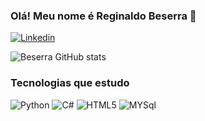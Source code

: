 ### Olá! Meu nome é Reginaldo Beserra 👻

[![Linkedin](https://img.shields.io/badge/LinkedIn-0077B5?style=for-the-badge&logo=linkedin&logoColor=white)](https://www.linkedin.com/in/reginaldo-beserra-de-lima-filho/)

![Beserra GitHub stats](https://github-readme-stats.vercel.app/api?username=catnh0&show_icons=true&theme=dark)


### Tecnologias que estudo

<div><Img aling="center" alt="Python" src="https://img.shields.io/badge/Python-14354C?style=for-the-badge&logo=python&logoColor=white">
<Img aling="center" alt="C#" src="https://img.shields.io/badge/C%23-239120?style=for-the-badge&logo=c-sharp&logoColor=white">
<Img aling="center" alt="HTML5" src="https://img.shields.io/badge/HTML5-E34F26?style=for-the-badge&logo=html5&logoColor=white">
<Img aling="center" alt="MYSql" src="https://img.shields.io/badge/MySQL-00000F?style=for-the-badge&logo=mysql&logoColor=white">

</div>
